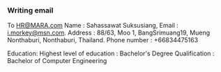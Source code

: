 ### Writing email
To HR@MARA.com
Name : Sahassawat Suksusiang, Email : i.morkey@msn.com.
Address : 88/63, Moo 1, BangSrimuang19, Mueng Nonthaburi, Nonthaburi, Thailand.
Phone number : +66834475163

Education:
Highest level of education : Bachelor's Degree
Qualification : Bachelor of Computer Engineering